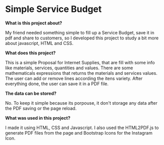 # Simple Service Budget

**What is this project about?**

My friend needed something simple to fill up a Service Budget, save it in pdf and share to customers, so I developed this project to study a bit more about javascript, HTML and CSS.



**What does this project?**

This is a simple Proposal for Internet Supplies, that are fill with some info like materials, services, quantities and values. There are some mathematicals expressions that returns the materials and services values. The user can add or remove lines according the itens variety. After everything done, the user can save it in a PDF file.


**The data can be stored?** 

No. To keep it simple because its porpouse, it don't storage any data after the PDF saving or the page reload.



**What was used in this project?**

I made it using HTML, CSS and Javascript. I also used the HTML2PDF.js to generate PDF files from the page and Bootstrap Icons for the Instagram Icon.


